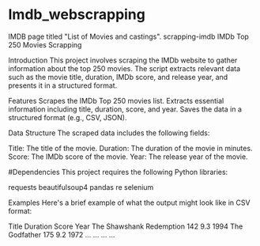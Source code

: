 # Imdb_webscrapping
 IMDB page titled "List of Movies and castings".
scrapping-imdb
IMDb Top 250 Movies Scrapping

Introduction
This project involves scraping the IMDb website to gather information about the top 250 movies. The script extracts relevant data such as the movie title, duration, IMDb score, and release year, and presents it in a structured format.

Features
Scrapes the IMDb Top 250 movies list. Extracts essential information including title, duration, score, and year. Saves the data in a structured format (e.g., CSV, JSON).

Data Structure
The scraped data includes the following fields:

Title: The title of the movie. Duration: The duration of the movie in minutes. Score: The IMDb score of the movie. Year: The release year of the movie.

#Dependencies This project requires the following Python libraries:

requests beautifulsoup4 pandas re selenium

Examples
Here's a brief example of what the output might look like in CSV format:

Title Duration Score Year The Shawshank Redemption 142 9.3 1994 The Godfather 175 9.2 1972 ... ... ... ...
